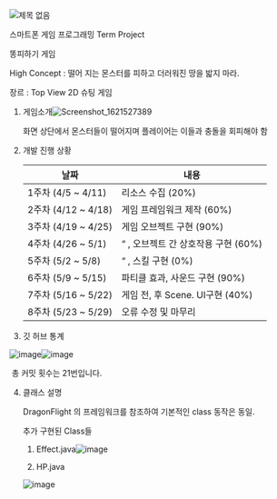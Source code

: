 ![제목 없음](https://user-images.githubusercontent.com/71045957/113512210-81cd0300-959e-11eb-9203-bc969712a22d.png)

스마트폰 게임 프로그래밍 Term Project

똥피하기 게임

High Concept : 떨어 지는 몬스터를 피하고 더러워진 땅을 밟지 마라.

장르   : Top View 2D 슈팅 게임


1. 게임소개![Screenshot_1621527389](https://user-images.githubusercontent.com/71045957/119046906-35c40980-b9f8-11eb-8946-b484487c698d.png)

   화면 상단에서 몬스터들이 떨어지며 플레이어는 이들과 충돌을 회피해야 함

   

2. 개발 진행 상황

   | **날짜**            | **내용**                             |
   | ------------------- | ------------------------------------ |
   | 1주차 (4/5 ~ 4/11)  | 리소스 수집  (20%)                   |
   | 2주차 (4/12 ~ 4/18) | 게임 프레임워크 제작  (60%)          |
   | 3주차 (4/19 ~ 4/25) | 게임 오브젝트 구현  (90%)            |
   | 4주차 (4/26 ~ 5/1)  | “ , 오브젝트  간 상호작용 구현 (60%) |
   | 5주차 (5/2 ~ 5/8)   | “ , 스킬  구현 (0%)                  |
   | 6주차 (5/9 ~ 5/15)  | 파티클 효과, 사운드  구현 (90%)      |
   | 7주차 (5/16 ~ 5/22) | 게임 전, 후  Scene.  UI구현 (40%)    |
   | 8주차 (5/23 ~ 5/29) | 오류 수정 및 마무리                  |



3. 깃 허브 통계

![image](https://user-images.githubusercontent.com/71045957/119047678-3315e400-b9f9-11eb-84bf-0684422af455.png)![image](https://user-images.githubusercontent.com/71045957/119050115-5f7f2f80-b9fc-11eb-86ad-718bee0427ec.png)

​	총 커밋 횟수는 21번입니다.



4. 클래스 설명

   DragonFlight 의 프레임워크를 참조하여 기본적인 class 동작은 동일.

   

   추가 구현된 Class들 

   1) Effect.java![image](https://user-images.githubusercontent.com/71045957/119048689-85a3d000-b9fa-11eb-925e-a53d48340511.png)
   
   2)  HP.java
   
   ![image](https://user-images.githubusercontent.com/71045957/119048829-bdab1300-b9fa-11eb-92bb-2c0fef3afb4d.png)
